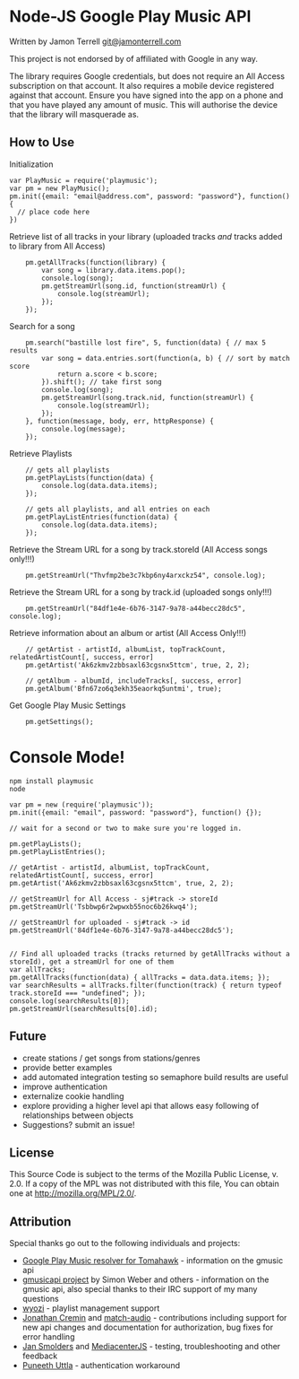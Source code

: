 Node-JS Google Play Music API
====

Written by Jamon Terrell <git@jamonterrell.com>

This project is not endorsed by of affiliated with Google in any way.

The library requires Google credentials, but does not require an All Access subscription on that account. It also requires a mobile device registered against that account. Ensure you have signed into the app on a phone and that you have played any amount of music. This will authorise the device that the library will masquerade as.

How to Use
----

Initialization
```
var PlayMusic = require('playmusic');
var pm = new PlayMusic();
pm.init({email: "email@address.com", password: "password"}, function() {
  // place code here
})
```

Retrieve list of all tracks in your library (uploaded tracks _and_ tracks added to library from All Access)
```
    pm.getAllTracks(function(library) {
        var song = library.data.items.pop();
        console.log(song);
        pm.getStreamUrl(song.id, function(streamUrl) {
            console.log(streamUrl);
        });
    });
```

Search for a song
```
    pm.search("bastille lost fire", 5, function(data) { // max 5 results
        var song = data.entries.sort(function(a, b) { // sort by match score
            return a.score < b.score;
        }).shift(); // take first song
        console.log(song);
        pm.getStreamUrl(song.track.nid, function(streamUrl) {
            console.log(streamUrl);
        });
    }, function(message, body, err, httpResponse) {
        console.log(message);
    });
```

Retrieve Playlists
```
    // gets all playlists
    pm.getPlayLists(function(data) {
        console.log(data.data.items);
    });

    // gets all playlists, and all entries on each
    pm.getPlayListEntries(function(data) {
        console.log(data.data.items);
    });
```

Retrieve the Stream URL for a song by track.storeId (All Access songs only!!!)
```
    pm.getStreamUrl("Thvfmp2be3c7kbp6ny4arxckz54", console.log);
```

Retrieve the Stream URL for a song by track.id (uploaded songs only!!!)
```
    pm.getStreamUrl("84df1e4e-6b76-3147-9a78-a44becc28dc5", console.log);
```

Retrieve information about an album or artist (All Access Only!!!)
```
    // getArtist - artistId, albumList, topTrackCount, relatedArtistCount[, success, error]
    pm.getArtist('Ak6zkmv2zbbsaxl63cgsnx5ttcm', true, 2, 2);

    // getAlbum - albumId, includeTracks[, success, error]
    pm.getAlbum('Bfn67zo6q3ekh35eaorkq5untmi', true);
```

Get Google Play Music Settings

```
    pm.getSettings();
```

Console Mode!
===

```
npm install playmusic
node

var pm = new (require('playmusic'));
pm.init({email: "email", password: "password"}, function() {});

// wait for a second or two to make sure you're logged in.

pm.getPlayLists();
pm.getPlayListEntries();

// getArtist - artistId, albumList, topTrackCount, relatedArtistCount[, success, error]
pm.getArtist('Ak6zkmv2zbbsaxl63cgsnx5ttcm', true, 2, 2);

// getStreamUrl for All Access - sj#track -> storeId
pm.getStreamUrl('Tsbbwp6r2wpwxb55noc6b26kwq4');

// getStreamUrl for uploaded - sj#track -> id
pm.getStreamUrl('84df1e4e-6b76-3147-9a78-a44becc28dc5');


// Find all uploaded tracks (tracks returned by getAllTracks without a storeId), get a streamUrl for one of them
var allTracks;
pm.getAllTracks(function(data) { allTracks = data.data.items; });
var searchResults = allTracks.filter(function(track) { return typeof track.storeId === "undefined"; });
console.log(searchResults[0]);
pm.getStreamUrl(searchResults[0].id);
```

Future
----
* create stations / get songs from stations/genres
* provide better examples
* add automated integration testing so semaphore build results are useful
* improve authentication
* externalize cookie handling
* explore providing a higher level api that allows easy following of relationships between objects
* Suggestions?  submit an issue!

License
----
This Source Code is subject to the terms of the Mozilla Public
License, v. 2.0. If a copy of the MPL was not distributed with this
file, You can obtain one at http://mozilla.org/MPL/2.0/.

Attribution
----

Special thanks go out to the following individuals and projects:
* [Google Play Music resolver for Tomahawk](https://github.com/tomahawk-player/tomahawk-resolvers/blob/master/gmusic/content/contents/code/gmusic.js) - information on the gmusic api
* [gmusicapi project](https://github.com/simon-weber/Unofficial-Google-Music-API/blob/develop/gmusicapi/protocol/mobileclient.py)  by Simon Weber and others - information on the gmusic api, also special thanks to their IRC support of my many questions
* [wyozi](https://github.com/wyozi) - playlist management support
* [Jonathan Cremin](https://github.com/kudos) and [match-audio](https://match.audio/) - contributions including support for new api changes and documentation for authorization, bug fixes for error handling
* [Jan Smolders](https://github.com/jansmolders86) and [MediacenterJS](http://mediacenterjs.com/) - testing, troubleshooting and other feedback
* [Puneeth Uttla](https://github.com/kiwiluver75) - authentication workaround
